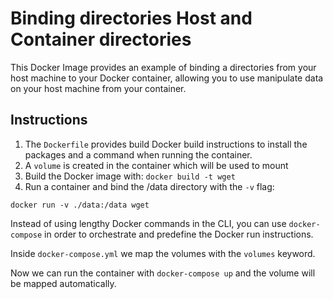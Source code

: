 # Binding directories Host and Container directories

This Docker Image provides an example of binding a directories from your host machine to your Docker container, allowing you to use manipulate data on your host machine from your container.

## Instructions
1. The `Dockerfile` provides build Docker build instructions to install the packages and a command when running the container.
2. A `volume` is created in the container which will be used to mount 
3. Build the Docker image with: `docker build -t wget`
4. Run a container and bind the /data directory with the `-v`  flag:
```
docker run -v ./data:/data wget
```

Instead of using lengthy Docker commands in the CLI, you can use `docker-compose` in order to orchestrate and predefine the Docker run instructions.

Inside `docker-compose.yml` we map the volumes with the `volumes` keyword.

Now we can run the container with `docker-compose up` and the volume will be mapped automatically.

